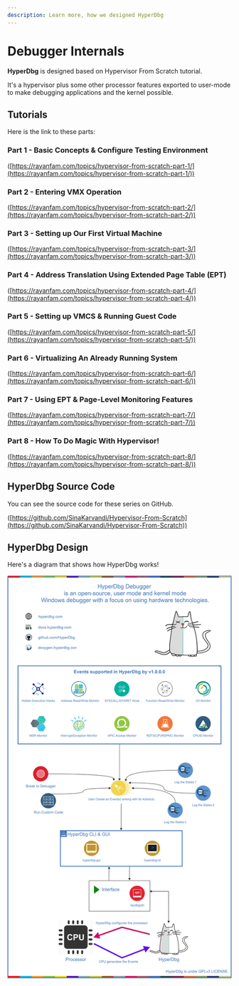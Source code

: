 ```yaml
---
description: Learn more, how we designed HyperDbg
---
```


# Debugger Internals

**HyperDbg** is designed based on Hypervisor From Scratch tutorial.

It's a hypervisor plus some other processor features exported to user-mode to make debugging applications and the kernel possible.

## Tutorials

Here is the link to these parts:

### **Part 1 - Basic Concepts & Configure Testing Environment**

([https://rayanfam.com/topics/hypervisor-from-scratch-part-1/](https://rayanfam.com/topics/hypervisor-from-scratch-part-1/))

### **Part 2 - Entering VMX Operation**

([https://rayanfam.com/topics/hypervisor-from-scratch-part-2/](https://rayanfam.com/topics/hypervisor-from-scratch-part-2/))

### **Part 3 - Setting up Our First Virtual Machine**

([https://rayanfam.com/topics/hypervisor-from-scratch-part-3/](https://rayanfam.com/topics/hypervisor-from-scratch-part-3/))

### **Part 4 - Address Translation Using Extended Page Table (EPT)**

([https://rayanfam.com/topics/hypervisor-from-scratch-part-4/](https://rayanfam.com/topics/hypervisor-from-scratch-part-4/))

### **Part 5 - Setting up VMCS & Running Guest Code**

([https://rayanfam.com/topics/hypervisor-from-scratch-part-5/](https://rayanfam.com/topics/hypervisor-from-scratch-part-5/))

### **Part 6 - Virtualizing An Already Running System**

([https://rayanfam.com/topics/hypervisor-from-scratch-part-6/](https://rayanfam.com/topics/hypervisor-from-scratch-part-6/))

### **Part 7 - Using EPT & Page-Level Monitoring Features**

([https://rayanfam.com/topics/hypervisor-from-scratch-part-7/](https://rayanfam.com/topics/hypervisor-from-scratch-part-7/))

### **Part 8 - How To Do Magic With Hypervisor!**

([https://rayanfam.com/topics/hypervisor-from-scratch-part-8/](https://rayanfam.com/topics/hypervisor-from-scratch-part-8/))

## HyperDbg Source Code

You can see the source code for these series on GitHub.

([https://github.com/SinaKarvandi/Hypervisor-From-Scratch](https://github.com/SinaKarvandi/Hypervisor-From-Scratch))

## HyperDbg Design

Here's a diagram that shows how HyperDbg works!

![](../../.gitbook/assets/diagram_hq_v1.png)
